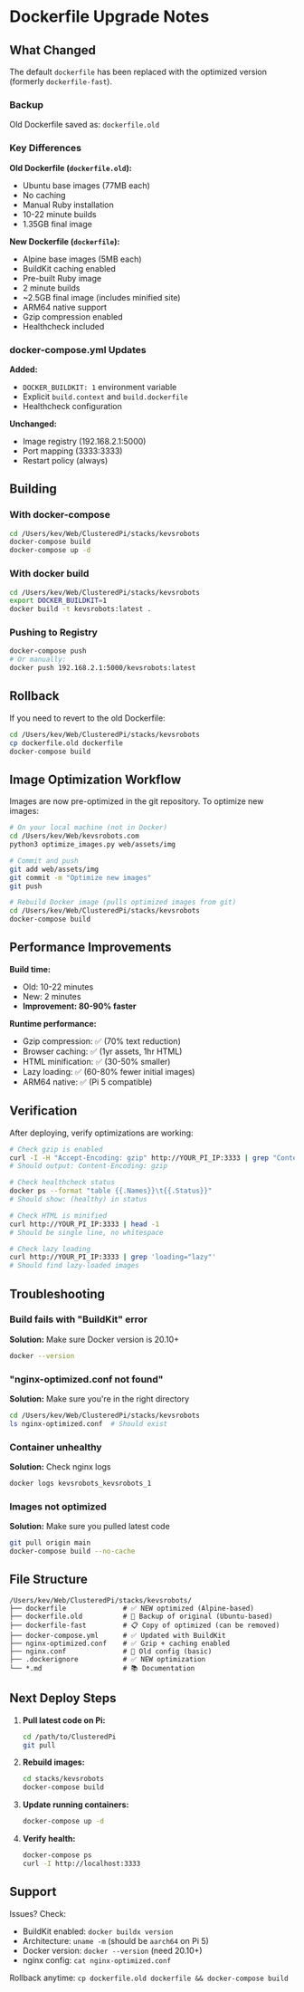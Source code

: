 # Dockerfile Upgrade Notes

## What Changed

The default `dockerfile` has been replaced with the optimized version (formerly `dockerfile-fast`).

### Backup
Old Dockerfile saved as: `dockerfile.old`

### Key Differences

**Old Dockerfile (`dockerfile.old`):**
- Ubuntu base images (77MB each)
- No caching
- Manual Ruby installation
- 10-22 minute builds
- 1.35GB final image

**New Dockerfile (`dockerfile`):**
- Alpine base images (5MB each)
- BuildKit caching enabled
- Pre-built Ruby image
- 2 minute builds
- ~2.5GB final image (includes minified site)
- ARM64 native support
- Gzip compression enabled
- Healthcheck included

### docker-compose.yml Updates

**Added:**
- `DOCKER_BUILDKIT: 1` environment variable
- Explicit `build.context` and `build.dockerfile`
- Healthcheck configuration

**Unchanged:**
- Image registry (192.168.2.1:5000)
- Port mapping (3333:3333)
- Restart policy (always)

## Building

### With docker-compose
```bash
cd /Users/kev/Web/ClusteredPi/stacks/kevsrobots
docker-compose build
docker-compose up -d
```

### With docker build
```bash
cd /Users/kev/Web/ClusteredPi/stacks/kevsrobots
export DOCKER_BUILDKIT=1
docker build -t kevsrobots:latest .
```

### Pushing to Registry
```bash
docker-compose push
# Or manually:
docker push 192.168.2.1:5000/kevsrobots:latest
```

## Rollback

If you need to revert to the old Dockerfile:

```bash
cd /Users/kev/Web/ClusteredPi/stacks/kevsrobots
cp dockerfile.old dockerfile
docker-compose build
```

## Image Optimization Workflow

Images are now pre-optimized in the git repository. To optimize new images:

```bash
# On your local machine (not in Docker)
cd /Users/kev/Web/kevsrobots.com
python3 optimize_images.py web/assets/img

# Commit and push
git add web/assets/img
git commit -m "Optimize new images"
git push

# Rebuild Docker image (pulls optimized images from git)
cd /Users/kev/Web/ClusteredPi/stacks/kevsrobots
docker-compose build
```

## Performance Improvements

**Build time:**
- Old: 10-22 minutes
- New: 2 minutes
- **Improvement: 80-90% faster**

**Runtime performance:**
- Gzip compression: ✅ (70% text reduction)
- Browser caching: ✅ (1yr assets, 1hr HTML)
- HTML minification: ✅ (30-50% smaller)
- Lazy loading: ✅ (60-80% fewer initial images)
- ARM64 native: ✅ (Pi 5 compatible)

## Verification

After deploying, verify optimizations are working:

```bash
# Check gzip is enabled
curl -I -H "Accept-Encoding: gzip" http://YOUR_PI_IP:3333 | grep "Content-Encoding"
# Should output: Content-Encoding: gzip

# Check healthcheck status
docker ps --format "table {{.Names}}\t{{.Status}}"
# Should show: (healthy) in status

# Check HTML is minified
curl http://YOUR_PI_IP:3333 | head -1
# Should be single line, no whitespace

# Check lazy loading
curl http://YOUR_PI_IP:3333 | grep 'loading="lazy"'
# Should find lazy-loaded images
```

## Troubleshooting

### Build fails with "BuildKit" error
**Solution:** Make sure Docker version is 20.10+
```bash
docker --version
```

### "nginx-optimized.conf not found"
**Solution:** Make sure you're in the right directory
```bash
cd /Users/kev/Web/ClusteredPi/stacks/kevsrobots
ls nginx-optimized.conf  # Should exist
```

### Container unhealthy
**Solution:** Check nginx logs
```bash
docker logs kevsrobots_kevsrobots_1
```

### Images not optimized
**Solution:** Make sure you pulled latest code
```bash
git pull origin main
docker-compose build --no-cache
```

## File Structure

```
/Users/kev/Web/ClusteredPi/stacks/kevsrobots/
├── dockerfile              # ✅ NEW optimized (Alpine-based)
├── dockerfile.old          # 🔄 Backup of original (Ubuntu-based)
├── dockerfile-fast         # 📋 Copy of optimized (can be removed)
├── docker-compose.yml      # ✅ Updated with BuildKit
├── nginx-optimized.conf    # ✅ Gzip + caching enabled
├── nginx.conf              # 🔄 Old config (basic)
├── .dockerignore           # ✅ NEW optimization
└── *.md                    # 📚 Documentation
```

## Next Deploy Steps

1. **Pull latest code on Pi:**
   ```bash
   cd /path/to/ClusteredPi
   git pull
   ```

2. **Rebuild images:**
   ```bash
   cd stacks/kevsrobots
   docker-compose build
   ```

3. **Update running containers:**
   ```bash
   docker-compose up -d
   ```

4. **Verify health:**
   ```bash
   docker-compose ps
   curl -I http://localhost:3333
   ```

## Support

Issues? Check:
- BuildKit enabled: `docker buildx version`
- Architecture: `uname -m` (should be `aarch64` on Pi 5)
- Docker version: `docker --version` (need 20.10+)
- nginx config: `cat nginx-optimized.conf`

Rollback anytime: `cp dockerfile.old dockerfile && docker-compose build`
